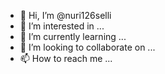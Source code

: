 - 👋 Hi, I’m @nuri126selli
- 👀 I’m interested in ...
- 🌱 I’m currently learning ...
- 💞️ I’m looking to collaborate on ...
- 📫 How to reach me ...

<!---
nuri126selli/nuri126selli is a ✨ special ✨ repository because its `README.md` (this file) appears on your GitHub profile.
You can click the Preview link to take a look at your changes.
--->
